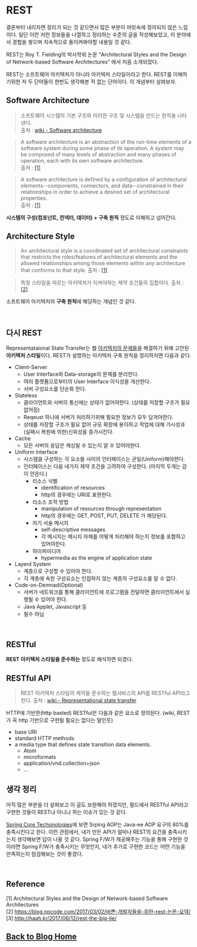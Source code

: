 # REST
결론부터 내리자면 정리가 되는 것 같으면서 많은 부분이 머릿속에 정의되지 않은 느낌이다. 일단 이런 저런 정보들을 나열하고 정리하는 수준의 글을 작성해보았고, 이 분야에서 경험을 쌓으며 지속적으로 돌이켜봐야할 내용일 것 같다.

REST는 Roy T. Fielding의 박사학위 논문 “Architectural Styles and the Design of Network-based Software Architectures” 에서 처음 소개되었다. 

REST는 소프트웨어 아키텍처가 아니라 아키텍처 스타일이라고 한다. REST를 이해하기위한 저 두 단어들이 한번도 생각해본 적 없는 단어이다. 이 개념부터 살펴보자.

## Software Architecture
> 소프트웨어 시스템의 기본 구조와 이러한 구조 및 시스템을 만드는 원칙을 나타낸다. <br/>
> 출처 : [wiki - Software architecture](https://en.wikipedia.org/wiki/Software_architecture)

> A software architecture is an abstraction of the run-time elements of a software system during some phase of its operation. A system may be composed of many levels of abstraction and many phases of operation, each with its own software architecture. <br/>
> 출처 : [[1]](https://www.ics.uci.edu/~fielding/pubs/dissertation/top.htm)

> A software architecture is defined by a configuration of architectural elements--components, connectors, and data--constrained in their relationships in order to achieve a desired set of architectural properties. <br/>
> 출처 : [[1]](https://www.ics.uci.edu/~fielding/pubs/dissertation/top.htm)

**시스템의 구성(컴포넌트, 컨넥터, 데이터) + 구축 원칙** 정도로 이해하고 넘어간다.

## Architecture Style
> An architectural style is a coordinated set of architectural constraints that restricts the roles/features of architectural elements and the allowed relationships among those elements within any architecture that conforms to that style.
> 출처 : [[1]](https://www.ics.uci.edu/~fielding/pubs/dissertation/top.htm)

> 특정 스타일을 따르는 아키텍처가 지켜야하는 제약 조건들의 집합이다.
> 출처 : [[2]](https://blog.npcode.com/2017/03/02/바쁜-개발자들을-위한-rest-논문-요약/)

소프트웨어 아키텍처의 **구축 원칙**에 해당하는 개념인 것 같다.

<br/>

## 다시 REST
Representataional State Transfer는 웹 [아키텍처의 문제들](https://www.ics.uci.edu/~fielding/pubs/dissertation/web_arch_domain.htm)을 해결하기 위해 고안된 **아키텍처 스타일**이다. REST가 설명하는 아키텍처 구축 원칙을 정리하자면 다음과 같다. 

- Client-Server
  - User Interface와 Data-storage의 문제를 분리한다.
  - 여러 플랫폼으로부터의  User Interface 이식성을 개선한다.
  - 서버 구성요소를 단순화 한다. 
- Stateless
  - 클라이언트와 서버의 통신에는 상태가 없어야한다. (상태를 저장할 구조가 필요 없어짐)
  - Reqeust 하나에 서버가 처리하기위해 필요한 정보가 모두 담겨야한다.
  - 상태를 저장할 구조가 필요 없어 규모 확장에 용이하고 작업에 대해 가시성과 (실패시 복원에 의한)신뢰성을 증가시킨다.
- Cache
  - 모든 서버의 응답은 캐싱될 수 있는지 알 수 있어야한다.
- Uniform Interface
  - 시스템을 구성하는 각 요소들 사이의 인터페이스는 균일(Uniform)해야한다.
  - 인터페이스는 다음 네가지 제약 조건을 고려하여 구성한다. (마지막 두개는 감이 안온다.)
    - 리소스 식별
      - identification of resources
      - http의 경우에는 URI로 표현한다.
    - 리소스 조작 방법
      - manipulation of resources through representation
      - http의 경우에는 GET, POST, PUT, DELETE 가 해당된다.
    - 자기 서술 메시지
      - self-descriptive messages
      - 각 메시지는 메시지 자체를 어떻게 처리해야 하는지 정보를 포함하고 있어야한다.
    - 하이퍼미디어
      - hypermedia as the engine of application state  
- Layerd System
  - 계층으로 구성할 수 있어야 한다. 
  - 각 계층에 속한 구성요소는 인접하지 않는 계층의 구성요소를 알 수 없다.
- Code-on-Demnad(Optional)
  - 서버가 네트워크를 통해 클라이언트에 프로그램을 전달하면 클라이언트에서 실행될 수 있어야 한다.
  - Java Applet, Javascript 등
  - 필수 아님

<br/>

## RESTful
**REST 아키텍처 스타일을 준수하는** 정도로 해석하면 되겠다.

## RESTful API

> REST 아키텍처 스타일의 제약을 준수하는 웹서비스의 API를 RESTful API라고 한다.
> 출처 : [wiki - Representational state transfer](https://en.wikipedia.org/wiki/Representational_state_transfer)

HTTP에 기빈한(http basted) RESTful은 다음과 같은 요소로 정의된다. (wiki, REST가 꼭 http 기반으로 구현될 필요는 없다는 말인듯)

- base URI
- standard HTTP methods
- a media type that defines state transition data elements.
  - Atom
  - microformats
  - application/vnd.collection+json
  - ...

## 생각 정리
아직 많은 부분을 더 살펴보고 이 글도 보완해야 하겠지만, 필드에서 RESTful API라고 구현한 것들이 REST냐 아니냐 하는 이슈가 있는 것 같다. 

[Spring Core Techonologies](https://docs.spring.io/spring-framework/docs/current/spring-framework-reference/core.html#spring-core)에 보면 Srping AOP는 Java-ee AOP 요구의 80%를 충족시킨다고 한다. 이런 관점에서, 내가 만든 API가 얼마나 REST의 요건을 충족시키는지 생각해보면 답이 나올 것 같다. Spring F/W가 제공해주는 기능을 통해 구현한 것이라면 Spring F/W가 충족시키는 무엇인지, 내가 추가로 구현한 코드는 어떤 기능을 만족하는지 점검해보는 것이 좋겠다.

<br/>

## Reference
[1] Architectural Styles and the Design of Network-based Software Architectures  
[2] https://blog.npcode.com/2017/03/02/바쁜-개발자들을-위한-rest-논문-요약/  
[3] http://haah.kr/2017/06/12/rest-the-big-lie/  


## [**Back to Blog Home**](../README.md)
